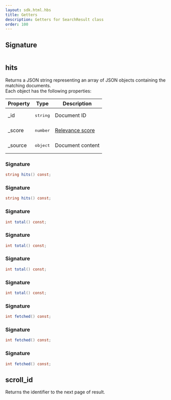 ```yaml
---
layout: sdk.html.hbs
title: Getters
description: Getters for SearchResult class
order: 100
---
```


## Signature

```csharp
```

## hits

Returns a JSON string representing an array of JSON objects containing the matching documents.  
Each object has the following properties:

| Property | Type | Description |
| -------- | ---- | ----------- |
| _id | <pre>string</pre> | Document ID |
| _score | <pre>number</pre> | [Relevance score](https://www.elastic.co/guide/en/elasticsearch/guide/current/relevance-intro.html) |
| _source | <pre>object</pre> | Document content |

### Signature

```csharp
string hits() const;
```

### Signature

```csharp
string hits() const;
```

### Signature

```csharp
int total() const;
```

### Signature

```csharp
int total() const;
```

### Signature

```csharp
int total() const;
```

### Signature

```csharp
int total() const;
```

### Signature

```csharp
int fetched() const;
```

### Signature

```csharp
int fetched() const;
```

### Signature

```csharp
int fetched() const;
```

## scroll_id

Returns the identifier to the next page of result.

